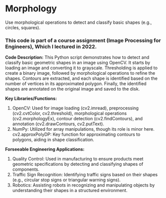 # Morphology
Use morphological operations to detect and classify basic shapes (e.g., circles, squares).

### This code is part of a course assignment (Image Processing for Engineers), Which I lectured in 2022. ###

**Code Description:**
This Python script demonstrates how to detect and classify basic geometric shapes in an image using OpenCV. It starts by loading an image and converting it to grayscale. Thresholding is applied to create a binary image, followed by morphological operations to refine the shapes. Contours are extracted, and each shape is identified based on the number of vertices in its approximated polygon. Finally, the identified shapes are annotated on the original image and saved to the disk.

**Key Libraries/Functions:**
1. OpenCV: Used for image loading (cv2.imread), preprocessing (cv2.cvtColor, cv2.threshold), morphological operations (cv2.morphologyEx), contour detection (cv2.findContours), and annotation (cv2.drawContours, cv2.putText).
2. NumPy: Utilized for array manipulations, though its role is minor here.
cv2.approxPolyDP: Key function for approximating contours to polygons, aiding in shape classification.

**Forseeable Engineering Applications:**
1. Quality Control: Used in manufacturing to ensure products meet geometric specifications by detecting and classifying shapes of components.
2. Traffic Sign Recognition: Identifying traffic signs based on their shapes (e.g., circular stop signs or triangular warning signs).
3. Robotics: Assisting robots in recognizing and manipulating objects by understanding their shapes in a structured environment.

